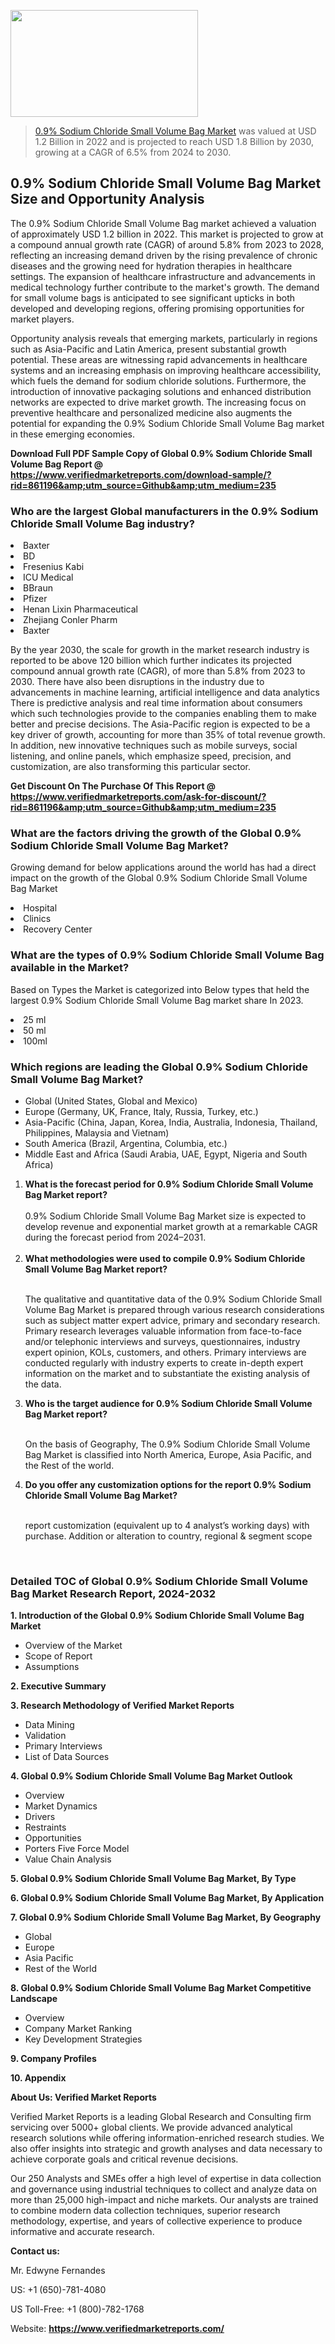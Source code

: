 <img src="https://ffe5etoiles.com/wp-content/uploads/2024/12/MST1-300x171.png" alt="" width="300" height="171" class="alignnone size-medium wp-image-20088" /><blockquote><p><p><a href="https://www.verifiedmarketreports.com/download-sample/?rid=861196&utm_source=Github&utm_medium=235" target="_blank">0.9% Sodium Chloride Small Volume Bag Market</a> was valued at USD 1.2 Billion in 2022 and is projected to reach USD 1.8 Billion by 2030, growing at a CAGR of 6.5% from 2024 to 2030.</p></blockquote><p><h2>0.9% Sodium Chloride Small Volume Bag Market Size and Opportunity Analysis</h2><p>The 0.9% Sodium Chloride Small Volume Bag market achieved a valuation of approximately USD 1.2 billion in 2022. This market is projected to grow at a compound annual growth rate (CAGR) of around 5.8% from 2023 to 2028, reflecting an increasing demand driven by the rising prevalence of chronic diseases and the growing need for hydration therapies in healthcare settings. The expansion of healthcare infrastructure and advancements in medical technology further contribute to the market's growth. The demand for small volume bags is anticipated to see significant upticks in both developed and developing regions, offering promising opportunities for market players.</p><p>Opportunity analysis reveals that emerging markets, particularly in regions such as Asia-Pacific and Latin America, present substantial growth potential. These areas are witnessing rapid advancements in healthcare systems and an increasing emphasis on improving healthcare accessibility, which fuels the demand for sodium chloride solutions. Furthermore, the introduction of innovative packaging solutions and enhanced distribution networks are expected to drive market growth. The increasing focus on preventive healthcare and personalized medicine also augments the potential for expanding the 0.9% Sodium Chloride Small Volume Bag market in these emerging economies.</p></p><p class=""><strong>Download Full PDF Sample Copy of Global 0.9% Sodium Chloride Small Volume Bag Report @ <a href="https://www.verifiedmarketreports.com/download-sample/?rid=861196&amp;utm_source=Github&amp;utm_medium=235" target="_blank">https://www.verifiedmarketreports.com/download-sample/?rid=861196&amp;utm_source=Github&amp;utm_medium=235</a></strong></p><h3 id="" class="">Who are the largest Global manufacturers in the 0.9% Sodium Chloride Small Volume Bag industry?</h3><p><li>Baxter</li><li> BD</li><li> Fresenius Kabi</li><li> ICU Medical</li><li> BBraun</li><li> Pfizer</li><li> Henan Lixin Pharmaceutical</li><li> Zhejiang Conler Pharm</li><li> Baxter</li></p><div class=""><div class="" dir="" data-message-author-role="" data-message-id="" data-message-model-slug=""><div class=""><div class=""><div class=""><div class="" dir="" data-message-author-role="" data-message-id="" data-message-model-slug=""><div class=""><div class=""><p>By the year 2030, the scale for growth in the market research industry is reported to be above 120 billion which further indicates its projected compound annual growth rate (CAGR), of more than 5.8% from 2023 to 2030. There have also been disruptions in the industry due to advancements in machine learning, artificial intelligence and data analytics There is predictive analysis and real time information about consumers which such technologies provide to the companies enabling them to make better and precise decisions. The Asia-Pacific region is expected to be a key driver of growth, accounting for more than 35% of total revenue growth. In addition, new innovative techniques such as mobile surveys, social listening, and online panels, which emphasize speed, precision, and customization, are also transforming this particular sector.</p><p><strong>Get Discount On The Purchase Of This Report @&nbsp; <a href="https://www.verifiedmarketreports.com/ask-for-discount/?rid=861196&amp;utm_source=Github&amp;utm_medium=235" target="_blank">https://www.verifiedmarketreports.com/ask-for-discount/?rid=861196&amp;utm_source=Github&amp;utm_medium=235</a></strong></p></div></div></div></div></div></div></div></div><h3 id="" class="">What are the factors driving the growth of the Global 0.9% Sodium Chloride Small Volume Bag Market?</h3><p id="" class="">Growing demand for below applications around the world has had a direct impact on the growth of the Global 0.9% Sodium Chloride Small Volume Bag Market</p><p id="" class=""><li>Hospital</li><li> Clinics</li><li> Recovery Center</li></p><h3 id="" class="">What are the types of 0.9% Sodium Chloride Small Volume Bag available in the Market?</h3><p id="" class="">Based on Types the Market is categorized into Below types that held the largest 0.9% Sodium Chloride Small Volume Bag market share In 2023.</p><p id="" class=""><li>25 ml</li><li> 50 ml</li><li> 100ml</li></p><h3 id="" class="">Which regions are leading the Global 0.9% Sodium Chloride Small Volume Bag Market?</h3><ul><li>Global (United States, Global and Mexico)</li><li>Europe (Germany, UK, France, Italy, Russia, Turkey, etc.)</li><li>Asia-Pacific (China, Japan, Korea, India, Australia, Indonesia, Thailand, Philippines, Malaysia and Vietnam)</li><li>South America (Brazil, Argentina, Columbia, etc.)</li><li>Middle East and Africa (Saudi Arabia, UAE, Egypt, Nigeria and South Africa)</li></ul><p><ol><li><strong>What is the forecast period for 0.9% Sodium Chloride Small Volume Bag Market report?<br /></strong><br /><span data-sheets-root="1" data-sheets-value="{&quot;1&quot;:2,&quot;2&quot;:&quot;XXXX size is expected to develop revenue and exponential market growth at a remarkable CAGR during the forecast period from 2024&ndash;2030.&quot;}" data-sheets-userformat="{&quot;2&quot;:12674,&quot;4&quot;:{&quot;1&quot;:2,&quot;2&quot;:16776960},&quot;10&quot;:2,&quot;11&quot;:0,&quot;15&quot;:&quot;Arial&quot;,&quot;16&quot;:12}">0.9% Sodium Chloride Small Volume Bag Market size is expected to develop revenue and exponential market growth at a remarkable CAGR during the forecast period from 2024&ndash;2031.</span><br /><br /></li><li><strong>What methodologies were used to compile 0.9% Sodium Chloride Small Volume Bag Market report?<br /><br /></strong><p>The qualitative and quantitative data of the&nbsp;0.9% Sodium Chloride Small Volume Bag Market is prepared through various research considerations such as subject matter expert advice, primary and secondary research. Primary research leverages valuable information from face-to-face and/or telephonic interviews and surveys, questionnaires, industry expert opinion, KOLs, customers, and others. Primary interviews are conducted regularly with industry experts to create in-depth expert information on the market and to substantiate the existing analysis of the data.&nbsp;</p></li><li><strong>Who is the target audience for 0.9% Sodium Chloride Small Volume Bag Market report?<br /><br /></strong><p>On the basis of Geography, The&nbsp;0.9% Sodium Chloride Small Volume Bag Market is classified into North America, Europe, Asia Pacific, and the Rest of the world.</p></li><li><strong>Do you offer any customization options for the report 0.9% Sodium Chloride Small Volume Bag Market?<br /><br /></strong><p>report customization (equivalent up to 4 analyst&rsquo;s working days) with purchase. Addition or alteration to country, regional &amp; segment scope</p><p>&nbsp;</p></li></ol></p><h3 id="" class="">Detailed TOC of Global 0.9% Sodium Chloride Small Volume Bag Market Research Report, 2024-2032</h3><p id="" class=""><strong>1. Introduction of the Global 0.9% Sodium Chloride Small Volume Bag Market</strong></p><ul><li>Overview of the Market</li><li>Scope of Report</li><li>Assumptions</li></ul><p id="" class=""><strong>2. Executive Summary</strong></p><p id="" class=""><strong>3. Research Methodology of&nbsp;Verified Market Reports</strong></p><ul><li>Data Mining</li><li>Validation</li><li>Primary Interviews</li><li>List of Data Sources</li></ul><p id="" class=""><strong>4. Global 0.9% Sodium Chloride Small Volume Bag Market Outlook</strong></p><ul><li>Overview</li><li>Market Dynamics</li><li>Drivers</li><li>Restraints</li><li>Opportunities</li><li>Porters Five Force Model</li><li>Value Chain Analysis</li></ul><p id="" class=""><strong>5. Global 0.9% Sodium Chloride Small Volume Bag Market, By&nbsp;Type</strong></p><p id="" class=""><strong>6. Global 0.9% Sodium Chloride Small Volume Bag Market, By Application</strong></p><p id="" class=""><strong>7. Global 0.9% Sodium Chloride Small Volume Bag Market, By Geography</strong></p><ul><li>Global</li><li>Europe</li><li>Asia Pacific</li><li>Rest of the World</li></ul><p id="" class=""><strong>8. Global 0.9% Sodium Chloride Small Volume Bag Market Competitive Landscape</strong></p><ul><li>Overview</li><li>Company Market Ranking</li><li>Key Development Strategies</li></ul><p id="" class=""><strong>9. Company Profiles</strong></p><p id="" class=""><strong>10. Appendix</strong></p><p id="" class=""><strong>About Us: Verified Market Reports</strong></p><p id="" class="">Verified Market Reports is a leading Global Research and Consulting firm servicing over 5000+ global clients. We provide advanced analytical research solutions while offering information-enriched research studies. We also offer insights into strategic and growth analyses and data necessary to achieve corporate goals and critical revenue decisions.</p><p id="" class="">Our 250 Analysts and SMEs offer a high level of expertise in data collection and governance using industrial techniques to collect and analyze data on more than 25,000 high-impact and niche markets. Our analysts are trained to combine modern data collection techniques, superior research methodology, expertise, and years of collective experience to produce informative and accurate research.</p><p id="" class=""><strong>Contact us:</strong></p><p id="" class="">Mr. Edwyne Fernandes</p><p id="" class="">US: +1 (650)-781-4080</p><p id="" class="">US Toll-Free: +1 (800)-782-1768</p><p id="" class="">Website: <a target="" data-test-app-aware-link=""><strong>https://www.verifiedmarketreports.com/</strong></a></p>
